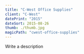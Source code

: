 ```yaml
---
title: "C-West Office Supplies"
client: "C-West"
datePrint: "2015"
dateSort: 2015-08-26
thumb: ./thumb.jpg
magicPath: "cwest-office-supplies"
---
```


Write a description
